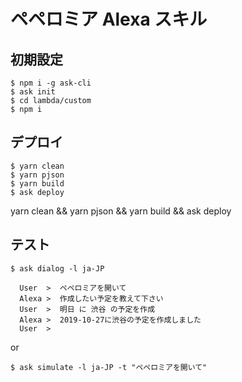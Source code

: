 # ペペロミア Alexa スキル

## 初期設定

```
$ npm i -g ask-cli
$ ask init
$ cd lambda/custom
$ npm i
```

## デプロイ

```
$ yarn clean
$ yarn pjson
$ yarn build
$ ask deploy
```

yarn clean && yarn pjson && yarn build && ask deploy
## テスト


```
$ ask dialog -l ja-JP

  User  >  ペペロミアを開いて
  Alexa >  作成したい予定を教えて下さい
  User  >  明日 に 渋谷 の予定を作成
  Alexa >  2019-10-27に渋谷の予定を作成しました
  User  >
```

 or 

```
$ ask simulate -l ja-JP -t "ペペロミアを開いて"
```